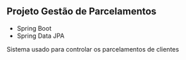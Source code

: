 ## Projeto Gestão de Parcelamentos

- Spring Boot
- Spring Data JPA

Sistema usado para controlar os parcelamentos de clientes
